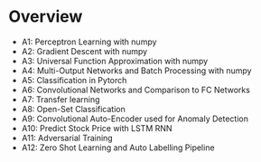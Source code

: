 # Overview
- A1: Perceptron Learning with numpy
- A2: Gradient Descent with numpy
- A3: Universal Function Approximation with numpy
- A4: Multi-Output Networks and Batch Processing with numpy
- A5: Classification in Pytorch
- A6: Convolutional Networks and Comparison to FC Networks
- A7: Transfer learning
- A8: Open-Set Classification
- A9: Convolutional Auto-Encoder used for Anomaly Detection
- A10: Predict Stock Price with LSTM RNN
- A11: Adversarial Training
- A12: Zero Shot Learning and Auto Labelling Pipeline